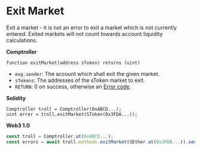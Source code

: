 # Exit Market

Exit a market - it is not an error to exit a market which is not currently entered. Exited markets will not count towards account liquidity calculations.

**Comptroller**

```text
function exitMarket(address sToken) returns (uint)
```

* `msg.sender`: The account which shall exit the given market.
* `sTokens`: The addresses of the sToken market to exit.
* `RETURN`: 0 on success, otherwise an [Error code](error-codes.md).

**Solidity**

```text
Comptroller troll = Comptroller(0xABCD...);
uint error = troll.exitMarket(SToken(0x3FDA...));
```

**Web3 1.0**

```javascript
const troll = Comptroller.at(0xABCD...);
const errors = await troll.methods.exitMarket(SEther.at(0x3FDB...)).send({from: ...});
```

